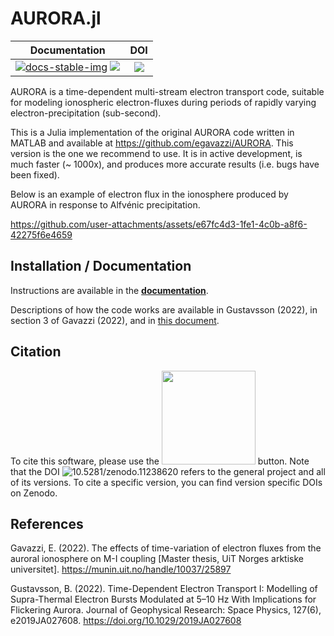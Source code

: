 # AURORA.jl

| **Documentation** | **DOI** |
|:-----------------:|:-------:|
| [![docs-stable-img]][docs-stable-url] [![][docs-dev-img]][docs-dev-url] | [![][doi-img]][doi-url] |

AURORA is a time-dependent multi-stream electron transport code, suitable for modeling ionospheric electron-fluxes during periods of rapidly varying electron-precipitation (sub-second).


This is a Julia implementation of the original AURORA code written in MATLAB and available at https://github.com/egavazzi/AURORA. This version is the one we recommend to use. It is in active development, is much faster (~ 1000x), and produces more accurate results (i.e. bugs have been fixed).

Below is an example of electron flux in the ionosphere produced by AURORA in response to Alfvénic precipitation.

https://github.com/user-attachments/assets/e67fc4d3-1fe1-4c0b-a8f6-42275f6e4659



## Installation / Documentation
Instructions are available in the [**documentation**](https://egavazzi.github.io/AURORA.jl/dev/).

Descriptions of how the code works are available in Gustavsson (2022), in section 3 of Gavazzi (2022), and in [this document](https://github.com/egavazzi/AURORA.jl/blob/main/docs/other/AURORA_Documentation.pdf).


## Citation
To cite this software, please use the <img src="https://github.com/user-attachments/assets/0e3949b2-396d-4bac-b559-94d71221f198" width="150"></img> button. Note that the DOI ![10.5281/zenodo.11238620](https://doi.org/10.5281/zenodo.11238620) refers to the general project and all of its versions. To cite a specific version, you can find version specific DOIs on Zenodo.  


## References
Gavazzi, E. (2022). The effects of time-variation of electron fluxes from the auroral ionosphere on M-I coupling [Master thesis, UiT Norges arktiske universitet]. https://munin.uit.no/handle/10037/25897

Gustavsson, B. (2022). Time-Dependent Electron Transport I: Modelling of Supra-Thermal Electron Bursts Modulated at 5–10 Hz With Implications for Flickering Aurora. Journal of Geophysical Research: Space Physics, 127(6), e2019JA027608. https://doi.org/10.1029/2019JA027608





[docs-dev-img]: https://img.shields.io/badge/docs-dev-blue.svg
[docs-dev-url]: https://egavazzi.github.io/AURORA.jl/dev/
[docs-stable-img]: https://img.shields.io/badge/docs-stable-blue.svg
[docs-stable-url]: https://egavazzi.github.io/AURORA.jl/stable/
[doi-img]: https://zenodo.org/badge/DOI/10.5281/zenodo.11238620.svg
[doi-url]: https://doi.org/10.5281/zenodo.11238620
